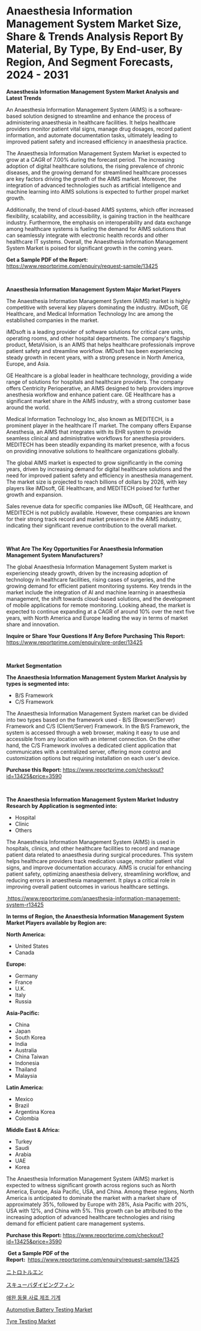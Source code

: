 <p><h1>Anaesthesia Information Management System Market Size, Share & Trends Analysis Report By Material, By Type, By End-user, By Region, And Segment Forecasts, 2024 - 2031</h1></p><p><strong>Anaesthesia Information Management System Market Analysis and Latest Trends</strong></p>
<p><p>An Anaesthesia Information Management System (AIMS) is a software-based solution designed to streamline and enhance the process of administering anaesthesia in healthcare facilities. It helps healthcare providers monitor patient vital signs, manage drug dosages, record patient information, and automate documentation tasks, ultimately leading to improved patient safety and increased efficiency in anaesthesia practice.</p><p>The Anaesthesia Information Management System Market is expected to grow at a CAGR of 7.00% during the forecast period. The increasing adoption of digital healthcare solutions, the rising prevalence of chronic diseases, and the growing demand for streamlined healthcare processes are key factors driving the growth of the AIMS market. Moreover, the integration of advanced technologies such as artificial intelligence and machine learning into AIMS solutions is expected to further propel market growth.</p><p>Additionally, the trend of cloud-based AIMS systems, which offer increased flexibility, scalability, and accessibility, is gaining traction in the healthcare industry. Furthermore, the emphasis on interoperability and data exchange among healthcare systems is fueling the demand for AIMS solutions that can seamlessly integrate with electronic health records and other healthcare IT systems. Overall, the Anaesthesia Information Management System Market is poised for significant growth in the coming years.</p></p>
<p><strong>Get a Sample PDF of the Report:&nbsp;</strong> <a href="https://www.reportprime.com/enquiry/request-sample/13425">https://www.reportprime.com/enquiry/request-sample/13425</a></p>
<p>&nbsp;</p>
<p><strong>Anaesthesia Information Management System Major Market Players</strong></p>
<p><p>The Anaesthesia Information Management System (AIMS) market is highly competitive with several key players dominating the industry. iMDsoft, GE Healthcare, and Medical Information Technology Inc are among the established companies in the market.</p><p>iMDsoft is a leading provider of software solutions for critical care units, operating rooms, and other hospital departments. The company's flagship product, MetaVision, is an AIMS that helps healthcare professionals improve patient safety and streamline workflow. iMDsoft has been experiencing steady growth in recent years, with a strong presence in North America, Europe, and Asia.</p><p>GE Healthcare is a global leader in healthcare technology, providing a wide range of solutions for hospitals and healthcare providers. The company offers Centricity Perioperative, an AIMS designed to help providers improve anesthesia workflow and enhance patient care. GE Healthcare has a significant market share in the AIMS industry, with a strong customer base around the world.</p><p>Medical Information Technology Inc, also known as MEDITECH, is a prominent player in the healthcare IT market. The company offers Expanse Anesthesia, an AIMS that integrates with its EHR system to provide seamless clinical and administrative workflows for anesthesia providers. MEDITECH has been steadily expanding its market presence, with a focus on providing innovative solutions to healthcare organizations globally.</p><p>The global AIMS market is expected to grow significantly in the coming years, driven by increasing demand for digital healthcare solutions and the need for improved patient safety and efficiency in anesthesia management. The market size is projected to reach billions of dollars by 2026, with key players like iMDsoft, GE Healthcare, and MEDITECH poised for further growth and expansion.</p><p>Sales revenue data for specific companies like iMDsoft, GE Healthcare, and MEDITECH is not publicly available. However, these companies are known for their strong track record and market presence in the AIMS industry, indicating their significant revenue contribution to the overall market.</p></p>
<p>&nbsp;</p>
<p><strong>What Are The Key Opportunities For Anaesthesia Information Management System Manufacturers?</strong></p>
<p><p>The global Anaesthesia Information Management System market is experiencing steady growth, driven by the increasing adoption of technology in healthcare facilities, rising cases of surgeries, and the growing demand for efficient patient monitoring systems. Key trends in the market include the integration of AI and machine learning in anaesthesia management, the shift towards cloud-based solutions, and the development of mobile applications for remote monitoring. Looking ahead, the market is expected to continue expanding at a CAGR of around 10% over the next five years, with North America and Europe leading the way in terms of market share and innovation.</p></p>
<p><strong>Inquire or Share Your Questions If Any Before Purchasing This Report:</strong> <a href="https://www.reportprime.com/enquiry/pre-order/13425">https://www.reportprime.com/enquiry/pre-order/13425</a></p>
<p>&nbsp;</p>
<p><strong>Market Segmentation</strong></p>
<p><strong>The Anaesthesia Information Management System Market Analysis by types is segmented into:</strong></p>
<p><ul><li>B/S Framework</li><li>C/S Framework</li></ul></p>
<p><p>The Anaesthesia Information Management System market can be divided into two types based on the framework used - B/S (Browser/Server) Framework and C/S (Client/Server) Framework. In the B/S Framework, the system is accessed through a web browser, making it easy to use and accessible from any location with an internet connection. On the other hand, the C/S Framework involves a dedicated client application that communicates with a centralized server, offering more control and customization options but requiring installation on each user's device.</p></p>
<p><strong>Purchase this Report:&nbsp;</strong><a href="https://www.reportprime.com/checkout?id=13425&price=3590">https://www.reportprime.com/checkout?id=13425&price=3590</a></p>
<p>&nbsp;</p>
<p><strong>The Anaesthesia Information Management System Market Industry Research by Application is segmented into:</strong></p>
<p><ul><li>Hospital</li><li>Clinic</li><li>Others</li></ul></p>
<p><p>The Anaesthesia Information Management System (AIMS) is used in hospitals, clinics, and other healthcare facilities to record and manage patient data related to anaesthesia during surgical procedures. This system helps healthcare providers track medication usage, monitor patient vital signs, and improve documentation accuracy. AIMS is crucial for enhancing patient safety, optimizing anaesthesia delivery, streamlining workflow, and reducing errors in anaesthesia management. It plays a critical role in improving overall patient outcomes in various healthcare settings.</p></p>
<p><a href="https://www.reportprime.com/anaesthesia-information-management-system-r13425">&nbsp;https://www.reportprime.com/anaesthesia-information-management-system-r13425</a></p>
<p><strong>In terms of Region, the Anaesthesia Information Management System Market Players available by Region are:</strong></p>
<p>
    <p> <strong> North America: </strong>
        <ul>
            <li>United States</li>
            <li>Canada</li>
        </ul>
        </p> 
    <p> <strong> Europe: </strong>
        <ul>
            <li>Germany</li>
            <li>France</li>
            <li>U.K.</li>
            <li>Italy</li>
            <li>Russia</li>
        </ul>
        </p> 
    <p> <strong> Asia-Pacific: </strong>
        <ul>
            <li>China</li>
            <li>Japan</li>
            <li>South Korea</li>
            <li>India</li>
            <li>Australia</li>
            <li>China Taiwan</li>
            <li>Indonesia</li>
            <li>Thailand</li>
            <li>Malaysia</li>
        </ul>
        </p> 
    <p> <strong> Latin America: </strong>
        <ul>
            <li>Mexico</li>
            <li>Brazil</li>
            <li>Argentina Korea</li>
            <li>Colombia</li>
        </ul>
        </p> 
    <p> <strong> Middle East & Africa: </strong>
        <ul>
            <li>Turkey</li>
            <li>Saudi</li>
            <li>Arabia</li>
            <li>UAE</li>
            <li>Korea</li>
        </ul>
    </p>
    </p>
<p><p>The Anaesthesia Information Management System (AIMS) market is expected to witness significant growth across regions such as North America, Europe, Asia Pacific, USA, and China. Among these regions, North America is anticipated to dominate the market with a market share of approximately 35%, followed by Europe with 28%, Asia Pacific with 20%, USA with 12%, and China with 5%. This growth can be attributed to the increasing adoption of advanced healthcare technologies and rising demand for efficient patient care management systems.</p></p>
<p><strong>Purchase this Report: </strong><a href="https://www.reportprime.com/checkout?id=13425&price=3590">https://www.reportprime.com/checkout?id=13425&price=3590</a></p>
<p>&nbsp;<strong>Get a Sample PDF of the Report:&nbsp;&nbsp;</strong><a href="https://www.reportprime.com/enquiry/request-sample/13425">https://www.reportprime.com/enquiry/request-sample/13425</a></p>
<p><strong></strong></p>
<p><p><a href="https://medium.com/@barrymundy88/%E3%83%8B%E3%83%88%E3%83%AD%E3%83%88%E3%83%AB%E3%82%A8%E3%83%B3%E5%B8%82%E5%A0%B4%E3%81%AF%E5%B8%82%E5%A0%B4%E3%82%B7%E3%82%A7%E3%82%A2-%E5%B8%82%E5%A0%B4%E5%8B%95%E5%90%91-%E5%B8%82%E5%A0%B4%E6%88%90%E9%95%B7%E3%81%AB%E9%96%A2%E3%81%99%E3%82%8B%E6%83%85%E5%A0%B1%E3%82%92%E6%8F%90%E4%BE%9B%E3%81%97%E3%81%BE%E3%81%99-5618e88bdbb4">ニトロトルエン</a></p><p><a href="https://medium.com/@darieenson678546/%E3%82%B9%E3%82%AD%E3%83%A5%E3%83%BC%E3%83%90%E3%83%80%E3%82%A4%E3%83%93%E3%83%B3%E3%82%B0%E3%83%95%E3%82%A3%E3%83%B3%E3%81%AE%E5%B8%82%E5%A0%B4%E3%83%AC%E3%83%9D%E3%83%BC%E3%83%88%E3%81%AF-%E3%81%93%E3%81%AE%E5%B8%82%E5%A0%B4%E3%81%AE%E6%9C%80%E6%96%B0%E3%81%AE%E3%83%88%E3%83%AC%E3%83%B3%E3%83%89%E3%82%84%E6%88%90%E9%95%B7%E3%81%AE%E6%A9%9F%E4%BC%9A%E3%82%92%E6%98%8E%E3%82%89%E3%81%8B%E3%81%AB%E3%81%97%E3%81%A6%E3%81%84%E3%81%BE%E3%81%99-813a3daf155e">スキューバダイビングフィン</a></p><p><a href="https://medium.com/@electat2023/%EC%95%A0%EC%99%84%EB%8F%99%EB%AC%BC-%EC%82%AC%EB%A3%8C-%EC%A0%9C%EC%A1%B0%EA%B8%B0%EA%B3%84-%EC%8B%9C%EC%9E%A5-%EB%B6%84%EC%84%9D-%EA%B8%80%EB%A1%9C%EB%B2%8C-%EC%82%B0%EC%97%85-%EC%A0%84%EB%A7%9D-%EB%B0%8F-%EC%98%88%EC%B8%A1-2024%EB%85%84%EB%B6%80%ED%84%B0-2031%EB%85%84%EA%B9%8C%EC%A7%80-c5b0aa00da4d">애완 동물 사료 제조 기계</a></p><p><a href="https://github.com/Glendatilghmankmgz0rbhwpy/Market-Research-Report-List-2/blob/main/automotive-battery-testing-market.md">Automotive Battery Testing Market</a></p><p><a href="https://github.com/dx0328/Market-Research-Report-List-2/blob/main/tyre-testing-market.md">Tyre Testing Market</a></p></p>